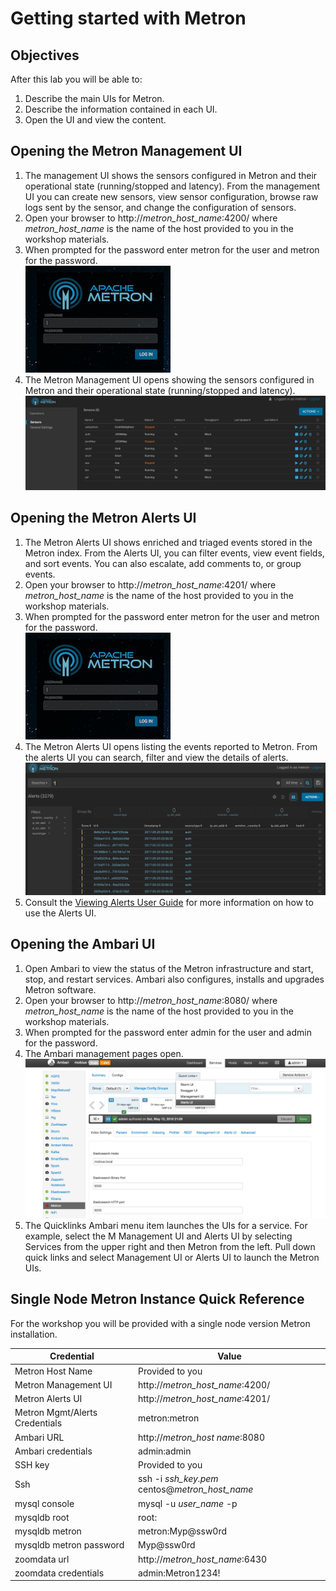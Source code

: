 ﻿


# Getting started with Metron
## Objectives
After this lab you will be able to:
1. Describe the main UIs for Metron.
2. Describe the information contained in each UI.
3. Open the UI and view the content.
## Opening the Metron Management UI

 1. The management UI shows the sensors configured in Metron and their operational state (running/stopped and latency).  From the management UI you can create new sensors, view sensor configuration, browse raw logs sent by the sensor, and change the configuration of sensors.
 2. Open your browser to http://*metron_host_name*:4200/ where *metron_host_name* is the name of the host provided to you in the workshop materials.
 3. When prompted for the password enter metron for the user and metron for the password.  
 ![Metron Login Screen](images/metron_login.png)
 4. The Metron Management UI opens showing the sensors configured in Metron and their operational state (running/stopped and latency).
   ![Metron Management Screen](images/metron_management.png)
   
## Opening the Metron Alerts UI
 1. The Metron Alerts UI shows enriched and triaged events stored in the Metron index.  From the Alerts UI, you can filter events, view event fields, and sort events.  You can also escalate, add comments to, or group events. 
 6. Open your browser to http://*metron_host_name*:4201/ where *metron_host_name* is the name of the host provided to you in the workshop materials.
 7. When prompted for the password enter metron for the user and metron for the password.  
 ![Metron Login Screen](images/metron_login.png)
 8. The Metron Alerts UI opens listing the events reported to Metron.  From the alerts UI you can search, filter and view the details of alerts. 
   ![Metron Alerts Screen](images/metron_alerts.png)
9. Consult the [Viewing Alerts User Guide](https://docs.hortonworks.com/HDPDocuments/HCP1/HCP-1.5.0/bk_user-guide/content/displaying_alerts.html) for more information on how to use the Alerts UI.
## Opening the Ambari UI
 1. Open Ambari to view the status of the Metron infrastructure and start, stop, and restart services.  Ambari also configures, installs and upgrades Metron software.
 2. Open your browser to http://*metron_host_name*:8080/ where *metron_host_name* is the name of the host provided to you in the workshop materials.
 3. When prompted for the password enter admin for the user and admin for the password.
 4. The Ambari management pages open.
   ![Ambari Screen](images/ambari.png)
5. The Quicklinks Ambari menu item launches the UIs for a service.   For example, select the M Management UI and Alerts UI  by selecting Services from the upper right and then Metron from the left.  Pull down quick links and select Management UI or Alerts UI to launch the Metron UIs.

## Single Node Metron Instance Quick Reference
For the workshop you will be provided with a single node version Metron installation.  

|Credential| Value |
|--|--|
|Metron Host Name  | Provided to you  |
|Metron Management UI|http://*metron_host_name*:4200/|
|Metron Alerts UI|http://*metron_host_name*:4201/
|Metron Mgmt/Alerts Credentials|metron:metron|
|Ambari URL|http://*metron_host name*:8080|
|Ambari credentials|admin:admin|
|SSH key| Provided to you|
|Ssh| ssh -i *ssh_key.pem* centos@*metron_host_name*
|mysql console|mysql -u *user_name* -p|
|mysqldb root|root:|
|mysqldb metron|metron:Myp@ssw0rd |
|mysqldb metron password|Myp@ssw0rd|
|zoomdata url|http://*metron_host_name*:6430|
|zoomdata credentials|admin:Metron1234!|


